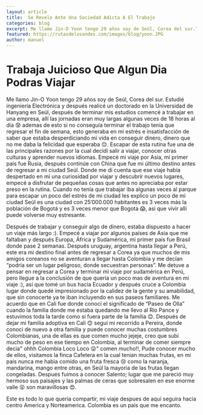 ```yaml
---
layout: article
title:  Se Revelo Ante Una Sociedad Adicta A El Trabajo
categories: blog
excerpt: Me llamo Jin-O Yoon tengo 29 años soy de Seúl, Corea del sur.Tenia un buen trabajo ganaba buen dinero. Pero me di cuenta que el dinero no lo es todo, así que decidí viajar.
featured: https://rutasdelosandes.com/images/blog/yoon.JPG
author: manuel
---
```


# Trabaja Juicioso Que Algun Dia Podras Viajar

Me llamo Jin-O Yoon tengo 29 años soy de Seúl, Corea del sur. Estudié ingeniería Electrónica y después realicé un doctorado en la Universidad de Hanyang en Seúl, después de terminar mis estudios comencé a trabajar en una empresa, allí las jornadas eran muy largas algunas veces de 18 horas al dia 😰 ademas de esto si no conseguía terminar el trabajo tenía que regresar el fin de semana, esto generaba en mi estrés e insatisfacción de saber que estaba desperdiciando mi vida en conseguir dinero, dinero que no me daba la felicidad que esperaba 😔. Escapar de esta rutina fue una de las principales razones por la cual decidí salir a viajar, conocer otras culturas y aprender nuevos idiomas. Empecé mi viaje por Asia, mi primer país fue Rusia, después continúe con China que fue mi último destino antes de regresar a mi ciudad Seúl. Donde me di cuenta que ese viaje había despertado en mí una curiosidad por viajar y descubrir nuevos lugares, empecé a disfrutar de pequeñas cosas que antes no apreciaba por estar preso en la rutina. Cuando no tenía que trabajar iba algunas veces al parque para escapar un poco del estrés de mi ciudad les explico un poco de mi ciudad Seùl es una ciudad  con 25’000.000 habitantes es 3 veces más la población de Bogotá y es 3 veces menor que Bogota 😱, asi que vivir allí puede volverse muy estresante.

Después de trabajar y conseguir algo de dinero, estaba dispuesto a hacer un viaje más largo :). Empecé a viajar por algunos países de Asia que me faltaban y después Europa, África y Sudamérica, mi primer país fue Brasil donde pase 2 semanas. Después uruguay, argentina hasta llegar a Perú, este era mi destino final antes de regresar a Corea ya que muchos de mis amigos coreanos no se aventuran a llegar hasta Colombia y me decían “podría ser un lugar peligroso, donde secuestran personas”. Me detuve a pensar en regresar a Corea y terminar mi viaje por sudamérica en Perú, pero llegue a la conclusión de que quería un poco mas de aventura en mi viaje :), así que tomé un bus hacia Ecuador y después cruce  a Colombia lugar donde quedé impresionado por la calidez de la gente y su amabilidad, que sin conocerte ya te iban incluyendo en sus paseos familiares. Me acuerdo que en Cali fue donde conocí el significado de “Paseo de Olla” cuando la familia donde me estaba quedando me llevo al Río Pance y estuvimos toda la tarde como si fuera parte de la familia 😊. 
Después de dejar mi familia adoptiva en Cali 😊 seguí mi recorrido a Pereira, donde conoci de nuevo a otra familia y puede conocer muchas costumbres Colombianas, una de ellas es que comen mucho jejeje, creo que subi mucho de peso en ese tiempo en Colombia, al terminar de comer siempre decia" ohhh Colombia Loco Loco 😜" comen mucho!!, Pude conocer mucho de ellos, visitamos la finca Cafetera en la cual tenian muchas frutas, en mi pais nunca me habia comido una fruta fresca 😢 como la naranja, mandarina, mango entre otras, en Seúl la mayoria de las frutas llegan congeladas. 
Despues fuimos a conocer Salento; lugar que me pareció muy hermoso sus paisajes y las palmas de ceras que sobresalen en ese enorme valle 😮 son maravillosas 😍. 

Este es todo lo que queria compartir, mi viaje despues de aquí seguira hacia centro America y Norteamerica.
Colombia es un pais que me encanto.








